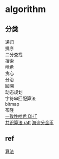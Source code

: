 # algorithm

## 分类

递归  
排序  
二分查找  
搜索  
哈希  
贪心  
分治  
回溯  
动态规划  
字符串匹配算法  
bitmap  
布隆  
[一致性哈希 DHT](algo-DHT.md)  
[共识算法 raft](algo-raft.md)
[海盗分金币](algo-pirate-gold.md)

## ref

[算法](https://cloud.tencent.com/developer/article/1101517)
